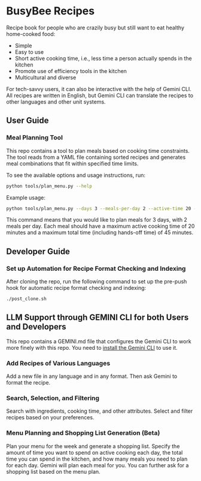 # BusyBee Recipes

Recipe book for people who are crazily busy but still want to eat healthy home-cooked food:
- Simple
- Easy to use
- Short active cooking time, i.e., less time a person actually spends in the kitchen
- Promote use of efficiency tools in the kitchen
- Multicultural and diverse

For tech-savvy users, it can also be interactive with the help of Gemini CLI. All recipes are written in English, but Gemini CLI can translate the recipes to other languages and other unit systems.

## User Guide

### Meal Planning Tool

This repo contains a tool to plan meals based on cooking time constraints. The tool reads from a YAML file containing sorted recipes and generates meal combinations that fit within specified time limits.

To see the available options and usage instructions, run:
```bash
python tools/plan_menu.py --help
```

Example usage:
```bash
python tools/plan_menu.py --days 3 --meals-per-day 2 --active-time 20 --total-time 45
```
This command means that you would like to plan meals for 3 days, with 2 meals per day. Each meal should have a maximum active cooking time of 20 minutes and a maximum total time (including hands-off time) of 45 minutes.

## Developer Guide

### Set up Automation for Recipe Format Checking and Indexing

After cloning the repo, run the following command to set up the pre-push hook for automatic recipe format checking and indexing:
```bash
./post_clone.sh
```

## LLM Support through GEMINI CLI for both Users and Developers

This repo contains a GEMINI.md file that configures the Gemini CLI to work more finely with this repo. You need to [install the Gemini CLI](https://github.com/google-gemini/gemini-cli/blob/main/README.md) to use it.

### Add Recipes of Various Languages 

Add a new file in any language and in any format. Then ask Gemini to format the recipe.

### Search, Selection, and Filtering

Search with ingredients, cooking time, and other attributes. Select and filter recipes based on your preferences.

### Menu Planning and Shopping List Generation (Beta)

Plan your menu for the week and generate a shopping list. Specify the amount of time you want to spend on active cooking each day, the total time you can spend in the kitchen, and how many meals you need to plan for each day. Gemini will plan each meal for you. You can further ask for a shopping list based on the menu plan.